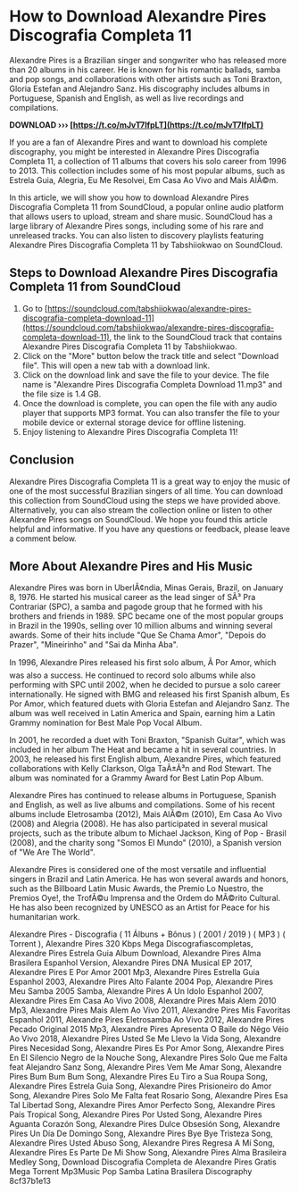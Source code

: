 
 
# How to Download Alexandre Pires Discografia Completa 11
 
Alexandre Pires is a Brazilian singer and songwriter who has released more than 20 albums in his career. He is known for his romantic ballads, samba and pop songs, and collaborations with other artists such as Toni Braxton, Gloria Estefan and Alejandro Sanz. His discography includes albums in Portuguese, Spanish and English, as well as live recordings and compilations.
 
**DOWNLOAD ››› [https://t.co/mJvT7IfpLT](https://t.co/mJvT7IfpLT)**


 
If you are a fan of Alexandre Pires and want to download his complete discography, you might be interested in Alexandre Pires Discografia Completa 11, a collection of 11 albums that covers his solo career from 1996 to 2013. This collection includes some of his most popular albums, such as Estrela Guia, Alegria, Eu Me Resolvei, Em Casa Ao Vivo and Mais AlÃ©m.
 
In this article, we will show you how to download Alexandre Pires Discografia Completa 11 from SoundCloud, a popular online audio platform that allows users to upload, stream and share music. SoundCloud has a large library of Alexandre Pires songs, including some of his rare and unreleased tracks. You can also listen to discovery playlists featuring Alexandre Pires Discografia Completa 11 by Tabshiiokwao on SoundCloud.
 
## Steps to Download Alexandre Pires Discografia Completa 11 from SoundCloud
 
1. Go to [https://soundcloud.com/tabshiiokwao/alexandre-pires-discografia-completa-download-11](https://soundcloud.com/tabshiiokwao/alexandre-pires-discografia-completa-download-11), the link to the SoundCloud track that contains Alexandre Pires Discografia Completa 11 by Tabshiiokwao.
2. Click on the "More" button below the track title and select "Download file". This will open a new tab with a download link.
3. Click on the download link and save the file to your device. The file name is "Alexandre Pires Discografia Completa Download 11.mp3" and the file size is 1.4 GB.
4. Once the download is complete, you can open the file with any audio player that supports MP3 format. You can also transfer the file to your mobile device or external storage device for offline listening.
5. Enjoy listening to Alexandre Pires Discografia Completa 11!

## Conclusion
 
Alexandre Pires Discografia Completa 11 is a great way to enjoy the music of one of the most successful Brazilian singers of all time. You can download this collection from SoundCloud using the steps we have provided above. Alternatively, you can also stream the collection online or listen to other Alexandre Pires songs on SoundCloud. We hope you found this article helpful and informative. If you have any questions or feedback, please leave a comment below.
  
## More About Alexandre Pires and His Music
 
Alexandre Pires was born in UberlÃ¢ndia, Minas Gerais, Brazil, on January 8, 1976. He started his musical career as the lead singer of SÃ³ Pra Contrariar (SPC), a samba and pagode group that he formed with his brothers and friends in 1989. SPC became one of the most popular groups in Brazil in the 1990s, selling over 10 million albums and winning several awards. Some of their hits include "Que Se Chama Amor", "Depois do Prazer", "Mineirinho" and "Sai da Minha Aba".
 
In 1996, Alexandre Pires released his first solo album, Ã Por Amor, which was also a success. He continued to record solo albums while also performing with SPC until 2002, when he decided to pursue a solo career internationally. He signed with BMG and released his first Spanish album, Es Por Amor, which featured duets with Gloria Estefan and Alejandro Sanz. The album was well received in Latin America and Spain, earning him a Latin Grammy nomination for Best Male Pop Vocal Album.
 
In 2001, he recorded a duet with Toni Braxton, "Spanish Guitar", which was included in her album The Heat and became a hit in several countries. In 2003, he released his first English album, Alexandre Pires, which featured collaborations with Kelly Clarkson, Olga TaÃ±Ã³n and Rod Stewart. The album was nominated for a Grammy Award for Best Latin Pop Album.
 
Alexandre Pires has continued to release albums in Portuguese, Spanish and English, as well as live albums and compilations. Some of his recent albums include Eletrosamba (2012), Mais AlÃ©m (2010), Em Casa Ao Vivo (2008) and Alegria (2008). He has also participated in several musical projects, such as the tribute album to Michael Jackson, King of Pop - Brasil (2008), and the charity song "Somos El Mundo" (2010), a Spanish version of "We Are The World".
 
Alexandre Pires is considered one of the most versatile and influential singers in Brazil and Latin America. He has won several awards and honors, such as the Billboard Latin Music Awards, the Premio Lo Nuestro, the Premios Oye!, the TrofÃ©u Imprensa and the Ordem do MÃ©rito Cultural. He has also been recognized by UNESCO as an Artist for Peace for his humanitarian work.
 
Alexandre Pires - Discografia ( 11 Álbuns + Bônus ) ( 2001 / 2019 ) ( MP3 ) ( Torrent ),  Alexandre Pires 320 Kbps Mega Discografiascompletas,  Alexandre Pires Estrela Guia Album Download,  Alexandre Pires Alma Brasilera Espanhol Version,  Alexandre Pires DNA Musical EP 2017,  Alexandre Pires E Por Amor 2001 Mp3,  Alexandre Pires Estrella Guia Espanhol 2003,  Alexandre Pires Alto Falante 2004 Pop,  Alexandre Pires Meu Samba 2005 Samba,  Alexandre Pires A Un Idolo Espanhol 2007,  Alexandre Pires Em Casa Ao Vivo 2008,  Alexandre Pires Mais Alem 2010 Mp3,  Alexandre Pires Mais Alem Ao Vivo 2011,  Alexandre Pires Mis Favoritas Espanhol 2011,  Alexandre Pires Eletrosamba Ao Vivo 2012,  Alexandre Pires Pecado Original 2015 Mp3,  Alexandre Pires Apresenta O Baile do Nêgo Véio Ao Vivo 2018,  Alexandre Pires Usted Se Me Llevo la Vida Song,  Alexandre Pires Necesidad Song,  Alexandre Pires Es Por Amor Song,  Alexandre Pires En El Silencio Negro de la Nouche Song,  Alexandre Pires Solo Que me Falta feat Alejandro Sanz Song,  Alexandre Pires Vem Me Amar Song,  Alexandre Pires Bum Bum Bum Song,  Alexandre Pires Eu Tiro a Sua Roupa Song,  Alexandre Pires Estrela Guia Song,  Alexandre Pires Prisioneiro do Amor Song,  Alexandre Pires Solo Me Falta feat Rosario Song,  Alexandre Pires Esa Tal Libertad Song,  Alexandre Pires Amor Perfecto Song,  Alexandre Pires País Tropical Song,  Alexandre Pires Por Usted Song,  Alexandre Pires Aguanta Corazón Song,  Alexandre Pires Dulce Obsesión Song,  Alexandre Pires Un Día De Domingo Song,  Alexandre Pires Bye Bye Tristeza Song,  Alexandre Pires Usted Abuso Song,  Alexandre Pires Regresa A Mí Song,  Alexandre Pires Es Parte De Mi Show Song,  Alexandre Pires Alma Brasileira Medley Song,  Download Discografia Completa de Alexandre Pires Gratis Mega Torrent Mp3Music Pop Samba Latina Brasilera Discography
 8cf37b1e13
 
